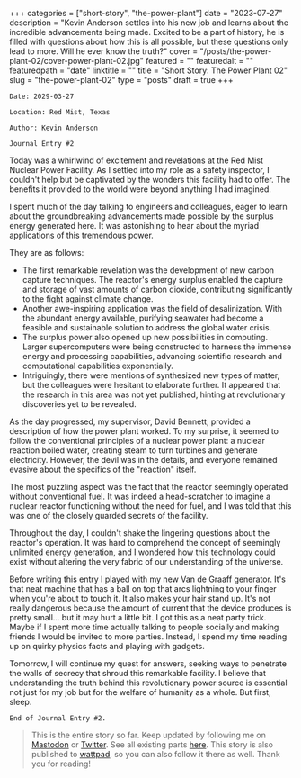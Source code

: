 +++
categories = ["short-story", "the-power-plant"]
date = "2023-07-27"
description = "Kevin Anderson settles into his new job and learns about the incredible advancements being made. Excited to be a part of history, he is filled with questions about how this is all possible, but these questions only lead to more. Will he ever know the truth?"
cover = "/posts/the-power-plant-02/cover-power-plant-02.jpg"
featured = ""
featuredalt = ""
featuredpath = "date"
linktitle = ""
title = "Short Story: The Power Plant 02"
slug = "the-power-plant-02"
type = "posts"
draft = true
+++

```
Date: 2029-03-27

Location: Red Mist, Texas

Author: Kevin Anderson

Journal Entry #2
```

Today was a whirlwind of excitement and revelations at the Red Mist Nuclear Power Facility. As I settled into my role as a safety inspector, I couldn't help but be captivated by the wonders this facility had to offer. The benefits it provided to the world were beyond anything I had imagined.

I spent much of the day talking to engineers and colleagues, eager to learn about the groundbreaking advancements made possible by the surplus energy generated here. It was astonishing to hear about the myriad applications of this tremendous power.

They are as follows:

- The first remarkable revelation was the development of new carbon capture techniques. The reactor's energy surplus enabled the capture and storage of vast amounts of carbon dioxide, contributing significantly to the fight against climate change.
- Another awe-inspiring application was the field of desalinization. With the abundant energy available, purifying seawater had become a feasible and sustainable solution to address the global water crisis.
- The surplus power also opened up new possibilities in computing. Larger supercomputers were being constructed to harness the immense energy and processing capabilities, advancing scientific research and computational capabilities exponentially.
- Intriguingly, there were mentions of synthesized new types of matter, but the colleagues were hesitant to elaborate further. It appeared that the research in this area was not yet published, hinting at revolutionary discoveries yet to be revealed.

As the day progressed, my supervisor, David Bennett, provided a description of how the power plant worked. To my surprise, it seemed to follow the conventional principles of a nuclear power plant: a nuclear reaction boiled water, creating steam to turn turbines and generate electricity. However, the devil was in the details, and everyone remained evasive about the specifics of the "reaction" itself.

The most puzzling aspect was the fact that the reactor seemingly operated without conventional fuel. It was indeed a head-scratcher to imagine a nuclear reactor functioning without the need for fuel, and I was told that this was one of the closely guarded secrets of the facility.

Throughout the day, I couldn't shake the lingering questions about the reactor's operation. It was hard to comprehend the concept of seemingly unlimited energy generation, and I wondered how this technology could exist without altering the very fabric of our understanding of the universe.

Before writing this entry I played with my new Van de Graaff generator. It's that neat machine that has a ball on top that arcs lightning to your finger when you're about to touch it. It also makes your hair stand up. It's not really dangerous because the amount of current that the device produces is pretty small... but it may hurt a little bit. I got this as a neat party trick. Maybe if I spent more time actually talking to people socially and making friends I would be invited to more parties. Instead, I spend my time reading up on quirky physics facts and playing with gadgets.

Tomorrow, I will continue my quest for answers, seeking ways to penetrate the walls of secrecy that shroud this remarkable facility. I believe that understanding the truth behind this revolutionary power source is essential not just for my job but for the welfare of humanity as a whole. But first, sleep.

```
End of Journal Entry #2.
```

> This is the entire story so far. Keep updated by following me on [Mastodon](https://infosec.exchange/@sudorandom) or [Twitter](https://twitter.com/sudorandom/). See all existing parts [here](/categories/the-power-plant/). This story is also published to [wattpad](https://www.wattpad.com/myworks/347737911-the-power-plant), so you can also follow it there as well. Thank you for reading!
